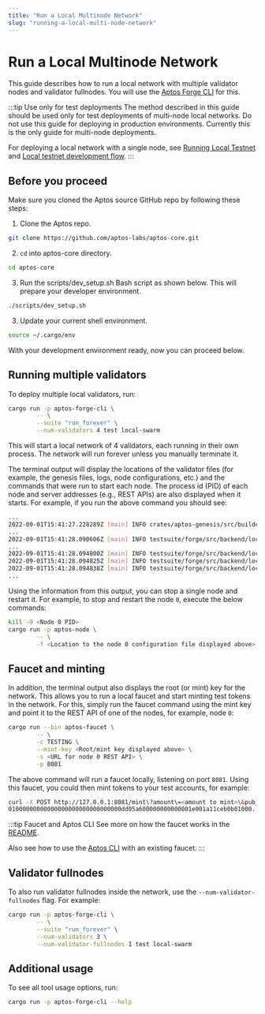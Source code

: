 ```yaml
---
title: "Run a Local Multinode Network"
slug: "running-a-local-multi-node-network"
---
```


# Run a Local Multinode Network

This guide describes how to run a local network with multiple validator nodes and validator fullnodes. You will use the [Aptos Forge CLI](https://github.com/aptos-labs/aptos-core/tree/main/testsuite/forge-cli/src) for this.

:::tip Use only for test deployments
The method described in this guide should be used only for test deployments of multi-node local networks. Do not use this guide for deploying in production environments. Currently this is the only guide for multi-node deployments. 

For deploying a local network with a single node, see [Running Local Testnet](../nodes/local-testnet/index.md) and [Local testnet development flow](local-testnet-dev-flow.md).
:::

## Before you proceed

Make sure you cloned the Aptos source GitHub repo by following these steps:

1. Clone the Aptos repo.

```bash
git clone https://github.com/aptos-labs/aptos-core.git
```

2. `cd` into aptos-core directory.

```bash
cd aptos-core
```

3. Run the scripts/dev_setup.sh Bash script as shown below. This will prepare your developer environment.

```bash
./scripts/dev_setup.sh
```

3. Update your current shell environment.

```bash
source ~/.cargo/env
```

With your development environment ready, now you can proceed below.

## Running multiple validators

To deploy multiple local validators, run:

```bash
cargo run -p aptos-forge-cli \
        -- \
        --suite "run_forever" \
        --num-validators 4 test local-swarm
```

This will start a local network of 4 validators, each running in their own process. The network will run forever unless you manually terminate it. 

The terminal output will display the locations of the validator files (for example, the genesis files, logs, node configurations, etc.) and the commands that were run to start each node. The process id (PID) of each node and server addresses (e.g., REST APIs) are also displayed when it starts. For example, if you run the above command you should see:

```bash
...
2022-09-01T15:41:27.228289Z [main] INFO crates/aptos-genesis/src/builder.rs:462 Building genesis with 4 validators. Directory of output: "/private/var/folders/dx/c0l2rrkn0656gfx6v5_dy_p80000gn/T/.tmpq9uPMJ"
...
2022-09-01T15:41:28.090606Z [main] INFO testsuite/forge/src/backend/local/swarm.rs:207 The root (or mint) key for the swarm is: 0xf9f...
...
2022-09-01T15:41:28.094800Z [main] INFO testsuite/forge/src/backend/local/node.rs:129 Started node 0 (PID: 78939) with command: ".../aptos-core/target/debug/aptos-node" "-f" "/private/var/folders/dx/c0l2rrkn0656gfx6v5_dy_p80000gn/T/.tmpq9uPMJ/0/node.yaml"
2022-09-01T15:41:28.094825Z [main] INFO testsuite/forge/src/backend/local/node.rs:137 Node 0: REST API is listening at: http://127.0.0.1:64566
2022-09-01T15:41:28.094838Z [main] INFO testsuite/forge/src/backend/local/node.rs:142 Node 0: Inspection service is listening at http://127.0.0.1:64568
...
```

Using the information from this output, you can stop a single node and restart
it. For example, to stop and restart the node `0`, execute the below commands:

```bash
kill -9 <Node 0 PID>
cargo run -p aptos-node \
        -- \
        -f <Location to the node 0 configuration file displayed above>
```

## Faucet and minting

In addition, the terminal output also displays the root (or mint) key for the network. This allows you to run a local faucet and start minting test tokens in the network. For this, simply run the faucet command using the mint key and point it to the REST API of one of the nodes, for example, node `0`:

```bash
cargo run --bin aptos-faucet \
        -- \
        -c TESTING \
        --mint-key <Root/mint key displayed above> \
        -s <URL for node 0 REST API> \
        -p 8081   
```

The above command will run a faucet locally, listening on port `8081`. Using this faucet, you could then mint tokens to your test accounts, for example:

```bash
curl -X POST http://127.0.0.1:8081/mint\?amount\=<amount to mint>\&pub_key\=<public key to mint tokens to>\&return_txns\=true
01000000000000000000000000000000dd05a600000000000001e001a11ceb0b01000...
```

:::tip Faucet and Aptos CLI
See more on how the faucet works in the [README](https://github.com/aptos-labs/aptos-core/tree/main/crates/aptos-faucet).

Also see how to use the [Aptos CLI](../cli-tools/aptos-cli-tool/use-aptos-cli.md#account-examples) with an existing faucet.
:::

## Validator fullnodes

To also run validator fullnodes inside the network, use the `--num-validator-fullnodes` flag. For example:
```bash
cargo run -p aptos-forge-cli \
        -- \
        --suite "run_forever" \
        --num-validators 3 \
        --num-validator-fullnodes 1 test local-swarm
```

## Additional usage

To see all tool usage options, run:
```bash
cargo run -p aptos-forge-cli --help
```
